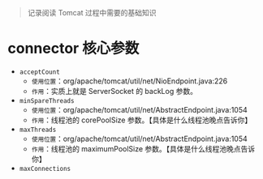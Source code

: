 > 记录阅读 Tomcat 过程中需要的基础知识


# connector 核心参数
- `acceptCount`
    - `使用位置`：org/apache/tomcat/util/net/NioEndpoint.java:226
    - `作用`：实质上就是 ServerSocket 的 backLog 参数。
- `minSpareThreads`
    - `使用位置`：org/apache/tomcat/util/net/AbstractEndpoint.java:1054
    - `作用`：线程池的 corePoolSize 参数。【具体是什么线程池晚点告诉你】
- `maxThreads`
    - `使用位置`：org/apache/tomcat/util/net/AbstractEndpoint.java:1054
    - `作用`：线程池的 maximumPoolSize 参数。【具体是什么线程池晚点告诉你】
- `maxConnections`



